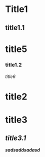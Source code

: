 # Title1
## title1.1
# title5
### title1.2
###### title6
# title2
# title3
## _title3.1_

***sadsaddsadasd***